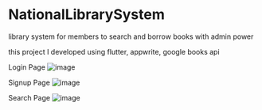 # NationalLibrarySystem
library system for members to search and borrow books with admin power

this project I developed using flutter, appwrite, google books api


Login Page
![image](https://user-images.githubusercontent.com/94723756/232921270-971a033d-f5cb-4e2c-ab7d-85cd56c1cc77.png)

Signup Page
![image](https://user-images.githubusercontent.com/94723756/232921373-4fcaf3d3-9542-427b-8c12-1aa4c6819b6b.png)

Search Page
![image](https://user-images.githubusercontent.com/94723756/235581352-d62e686a-be75-4fa4-9379-a60506c5d826.png)
